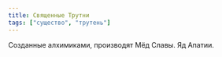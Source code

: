 ```yaml
---
title: Священные Трутни
tags: ["существо", "трутень"]
---
```


Созданные алхимиками, производят Мёд Славы. Яд Апатии.